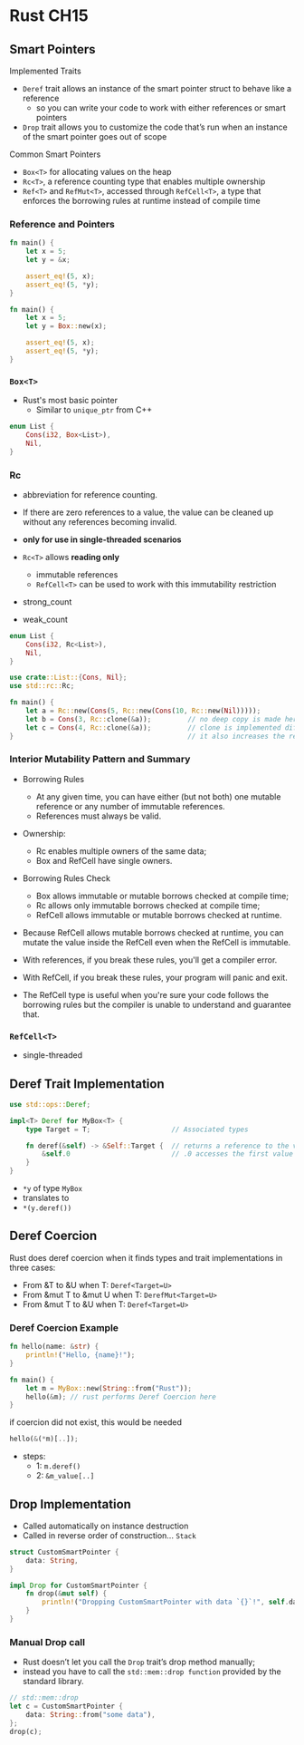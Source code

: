# Rust CH15

## Smart Pointers

Implemented Traits

- `Deref` trait allows an instance of the smart pointer struct to behave like a reference
  - so you can write your code to work with either references or smart pointers
- `Drop` trait allows you to customize the code that’s run when an instance of the smart pointer goes out of scope

Common Smart Pointers

- `Box<T>` for allocating values on the heap
- `Rc<T>`, a reference counting type that enables multiple ownership
- `Ref<T>` and `RefMut<T>`, accessed through `RefCell<T>`, a type that enforces the borrowing rules at runtime instead of compile time

### Reference and Pointers

```rust
fn main() {
    let x = 5;
    let y = &x;

    assert_eq!(5, x);
    assert_eq!(5, *y);
}
```

```rust
fn main() {
    let x = 5;
    let y = Box::new(x);

    assert_eq!(5, x);
    assert_eq!(5, *y);
}
```

### `Box<T>`

- Rust's most basic pointer
  - Similar to `unique_ptr` from C++

```rust
enum List {
    Cons(i32, Box<List>),
    Nil,
}
```

### Rc<T>

- abbreviation for reference counting.
- If there are zero references to a value, the value can be cleaned up without any references becoming invalid.
- **only for use in single-threaded scenarios**
- `Rc<T>` allows **reading only**
  - immutable references
  - `RefCell<T>` can be used to work with this immutability restriction

- strong_count
- weak_count

```rust
enum List {
    Cons(i32, Rc<List>),
    Nil,
}

use crate::List::{Cons, Nil};
use std::rc::Rc;

fn main() {
    let a = Rc::new(Cons(5, Rc::new(Cons(10, Rc::new(Nil)))));
    let b = Cons(3, Rc::clone(&a));         // no deep copy is made here
    let c = Cons(4, Rc::clone(&a));         // clone is implemented differently from other types
}                                           // it also increases the reference count
```

### Interior Mutability Pattern and Summary

- Borrowing Rules
  - At any given time, you can have either (but not both) one mutable reference or any number of immutable references.
  - References must always be valid.

- Ownership:
  - Rc<T> enables multiple owners of the same data;
  - Box<T> and RefCell<T> have single owners.

- Borrowing Rules Check
  - Box<T> allows immutable or mutable borrows checked at compile time;
  - Rc<T> allows only immutable borrows checked at compile time;
  - RefCell<T> allows immutable or mutable borrows checked at runtime.

- Because RefCell<T> allows mutable borrows checked at runtime, you can mutate the value inside the RefCell<T> even when the RefCell<T> is immutable.

- With references, if you break these rules, you'll get a compiler error. 
- With RefCell<T>, if you break these rules, your program will panic and exit.

- The RefCell<T> type is useful when you're sure your code follows the borrowing rules but the compiler is unable to understand and guarantee that.

### `RefCell<T>`

- single-threaded

## Deref Trait Implementation

```rust
use std::ops::Deref;

impl<T> Deref for MyBox<T> {
    type Target = T;                    // Associated types

    fn deref(&self) -> &Self::Target {  // returns a reference to the value to be accessed with * operator
        &self.0                         // .0 accesses the first value in a tuple struct
    }
}
```

- `*y` of type `MyBox`
- translates to
- `*(y.deref())`

## Deref Coercion

Rust does deref coercion when it finds types and trait implementations in three cases:

- From &T to &U when T: `Deref<Target=U>`
- From &mut T to &mut U when T: `DerefMut<Target=U>`
- From &mut T to &U when T: `Deref<Target=U>`

### Deref Coercion Example

```rust
fn hello(name: &str) {
    println!("Hello, {name}!");
}

fn main() {
    let m = MyBox::new(String::from("Rust"));
    hello(&m); // rust performs Deref Coercion here
}
```

if coercion did not exist, this would be needed

```rust
hello(&(*m)[..]);
```

- steps:
  - 1: `m.deref()`
  - 2: `&m_value[..]`

## Drop Implementation

- Called automatically on instance destruction
- Called in reverse order of construction... `Stack`

```rust
struct CustomSmartPointer {
    data: String,
}

impl Drop for CustomSmartPointer {
    fn drop(&mut self) {
        println!("Dropping CustomSmartPointer with data `{}`!", self.data);
    }
}
```

### Manual Drop call

- Rust doesn’t let you call the `Drop` trait’s drop method manually;
- instead you have to call the `std::mem::drop function` provided by the standard library.

```rust
// std::mem::drop
let c = CustomSmartPointer {
    data: String::from("some data"),
};
drop(c);
```